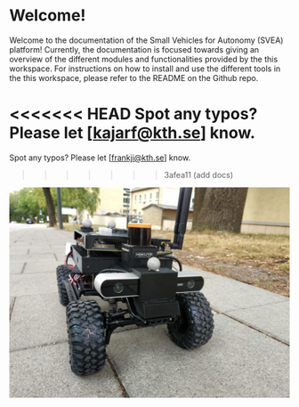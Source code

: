# Welcome!

Welcome to the documentation of the Small Vehicles for Autonomy (SVEA) platform!
Currently, the documentation is focused towards giving an overview of the
different modules and functionalities provided by the this workspace.
For instructions on how to install and use the different tools in the
this workspace, please refer to the README on the Github repo.

<<<<<<< HEAD
Spot any typos? Please let [kajarf@kth.se] know.
=======
Spot any typos? Please let [frankji@kth.se] know.
>>>>>>> 3afea11 (add docs)

![svea vehicle](media/svea_headshot.jpg)

